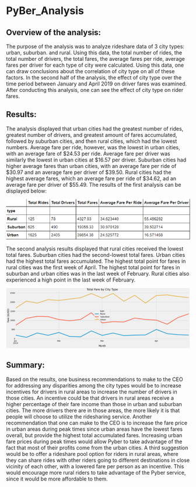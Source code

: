 # PyBer_Analysis

## Overview of the analysis: 
  
  The purpose of the analysis was to analyze rideshare data of 3 city types: urban, suburban. and rural. Using this data, the total number of rides, the total number of drivers, the total fares, the average fares per ride, average fares per driver for each type of city were calculated. Using this data, one can draw conclusions about the correlation of city type on all of these factors. In the second half of the analysis, the effect of city type over the time period between January and April 2019 on driver fares was examined. After conducting this analysis, one can see the effect of city type on rider fares. 

## Results: 
  
  The analysis displayed that urban cities had the greatest number of rides, greatest number of drivers, and greatest amount of fares accumulated, followed by suburban cities, and then rural cities, which had the lowest numbers. Average fare per ride, however, was the lowest in urban cities, with an average fare of $24.53 per ride. Average fare per driver was similarly the lowest in urban cities at $16.57 per driver. Suburban cities had higher average fares than urban cities, with an average fare per ride of $30.97 and an average fare per driver of $39.50. Rural cities had the highest average fares, which an average fare per ride of $34.62, ad an average fare per driver of $55.49. The results of the first analysis can be displayed below:
  
  ![Chart Data](Resources/Chart_Data.png)
 
 The second analysis results displayed that rural cities received the lowest total fares. Suburban cities had the second-lowest total fares. Urban cities had the highest total fares accumulated. The highest total point for fares in rural cities was the first week of April. The highest total point for fares in suburban and urban cities was in the last week of February. Rural cities also experienced a high point in the last week of February. 
 
![Line Chart](Resources/Line_Chart.png)

## Summary: 
  
  Based on the results, one business recommendations to make to the CEO for addressing any disparities among the city types would be to increase incentives for drivers in rural areas to increase the number of drivers in those cities. An incentive could be that drivers in rural areas receive a higher percentage of their fare income than those in urban and suburban cities. The more drivers there are in those areas, the more likely it is that people will choose to utilize the ridesharing service.
  Another recommendation that one can make to the CEO is to increase the fare price in urban areas during peak times since urban areas have the lowest fares overall, but provide the highest total accumulated fares. Increasing urban fare prices during peak times would allow Pyber to take advantage of the fact that most of their profits come from the urban cities.
  A third suggestion would be to offer a rideshare pool option for riders in rural areas, where they can share rides with other riders going to different destinations in close vicinity of each other, with a lowered fare per person as an incentive. This would encourage more rural riders to take advantage of the Pyber service, since it would be more affordable to them. 
